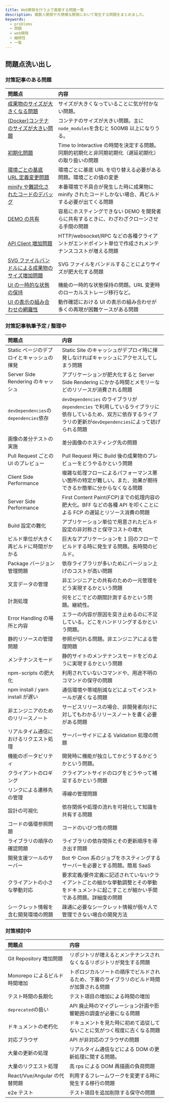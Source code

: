 ```yaml
---
title: Web開発を行う上で直面する問題一覧
description: 複数人開発や大規模な開発において発生する問題をまとめました。
keywords:
  - problems
  - 問題
  - web開発
  - 継続性
  - 一覧
---
```


## 問題点洗い出し

### 対策記事のある問題

| 問題点                                                                                                   | 内容                                                                                                   |
| :------------------------------------------------------------------------------------------------------- | :----------------------------------------------------------------------------------------------------- |
| [成果物のサイズが大きくなる問題](increased-size-of-artifacts-with-svg-file-bundles.md)                   | サイズが大きくなっていることに気が付かない問題。                                                       |
| [(Docker)コンテナのサイズが大きい問題](minify-node-modules-into-a-container.md)                          | コンテナのサイズが大きい問題。主に`node_modules`を含むと 500MB 以上になりうる。                        |
| [初期化問題](initialize-problem)                                                                         | Time to Interactive の時間を決定する問題。同期的初期化と非同期初期化（遅延初期化）の取り扱いの問題     |
| [環境ごとの基底 URL 定義変更問題](base-url-definition-change-problem-for-each-environment.md)            | 環境ごとに基底 URL を切り替える必要がある問題。環境ごとの値の変更                                      |
| [minify や難読化されたコードのデバッグ](debugging-minified-code.md)                                      | 本番環境で不具合が発生した時に成果物に minify されたコードしかない場合、再ビルドする必要が出てくる問題 |
| [DEMO の共有](demo-sharing.md)                                                                           | 容易にホスティングできない DEMO を開発者らに共有するときに、わざわざクローンさせる手間の問題           |
| [API Client 増加問題](api-client-increase-problem.md)                                                    | HTTP/websocket/RPC などの各種クライアントがエンドポイント単位で作成されメンテナンスコストが増える問題  |
| [SVG ファイルバンドルによる成果物のサイズ増加問題](increased-size-of-artifacts-with-svg-file-bundles.md) | SVG ファイルをバンドルすることによりサイズが肥大化する問題                                             |
| [UI の一時的な状態の保持](temporary-ui-state-preservation.md)                                            | 機能の一時的な状態保持の問題。URL 変更時のローカルストレージ移行など。                                 |
| [UI の表示の組み合わせの網羅性](comprehensive-ui-display-combinations.md)                                | 動作確認における UI の表示の組み合わせが多くの再現が困難ケースがある問題                               |

### 対策記事執筆予定 / 整理中

| 問題点                                    | 内容                                                                                                                                                                |
| :---------------------------------------- | :------------------------------------------------------------------------------------------------------------------------------------------------------------------ |
| Static ページのデプロイとキャッシュの揮発 | Static Site のキャッシュがデプロイ時に揮発しなければキャッシュにアクセスしてしまう問題                                                                              |
| Server Side Rendering のキャッシュ        | アプリケーションが肥大化すると Server Side Rendering にかかる時間とメモリーなどのリソースが消費される問題                                                           |
| `devDependencies`の`dependencies`依存     | `devDependencies` のライブラリが `dependencies` で利用しているライブラリに依存しているため、双方に依存するライブラリの更新が`devDependencies`によって妨げられる問題 |
| 画像の差分テストの実施                    | 差分画像のホスティング先の問題                                                                                                                                      |
| Pull Request ごとの UI のプレビュー       | Pull Request 時に Build 後の成果物のプレビューをどうやるかという問題                                                                                                |
| Client Side Performance                   | 複雑な処理フローによるパフォーマンス悪い箇所の特定が難しい。また、効果が期待できるか簡単に分からなくなる問題                                                        |
| Server Side Performance                   | First Content Paint(FCP)までの処理内容の肥大化。BFF などの各種 API を叩くことによる FCP の遅延とリソース消費の問題                                                  |
| Build 設定の難化                          | アプリケーション単位で用意されたビルド設定の非対称さと保守コストの増大                                                                                              |
| ビルド単位が大きく再ビルドに時間がかかる  | 巨大なアプリケーションを 1 回のフローでビルドする時に発生する問題。長時間のビルド。                                                                                 |
| Package バージョン管理問題                | 依存ライブラリが多いためにバージョン上げのコストが高い問題                                                                                                          |
| 文言データの管理                          | 非エンジニアとの共有のための一元管理をどう実現するかという問題                                                                                                      |
| 計測処理                                  | 何をどこでどの期間計測するかという問題。継続性。                                                                                                                    |
| Error Handling の場所と内容               | エラーの内容が原因を突き止めるのに不足している。どこをハンドリングするかという問題。                                                                                |
| 静的リソースの管理問題                    | 参照が切れる問題。非エンジニアによる管理問題                                                                                                                        |
| メンテナンスモード                        | 静的サイトのメンテナンスモードをどのように実現するかという問題                                                                                                      |
| npm-scripts の肥大化                      | 利用されていないコマンドや、用途不明のコマンドの保守の問題                                                                                                          |
| npm install / yarn install が遅い         | 通信環境や帯域削減などによってインストールが遅くなる問題                                                                                                            |
| 非エンジニアのためのリリースノート        | サービスリリースの場合、非開発者向けに対してもわかるリリースノートを書く必要がある問題                                                                              |
| リアルタイム通信におけるリクエスト処理    | サーバーサイドによる Validation 処理の問題                                                                                                                          |
| 機能のポータビリティ                      | 開発時に機能が独立してかどうするかどうかという問題。                                                                                                                |
| クライアントのロギング                    | クライアントサイドのログをどうやって補足するかという問題                                                                                                            |
| リンクによる遷移先の管理                  | 導線の管理問題                                                                                                                                                      |
| 設計の可視化                              | 依存関係や処理の流れを可視化して知識を共有する問題                                                                                                                  |
| コードの循環参照問題                      | コードのいびつ性の問題                                                                                                                                              |
| ライブラリの順序の確認問題                | ライブラリの依存関係とその更新順序を導き出す問題                                                                                                                    |
| 開発支援ツールのサーバー                  | Bot や Cron 系のジョブをホスティングするサーバーを必要とする問題。簡易 SaaS                                                                                         |
| クライアントの小さな挙動対応              | 要求定義/要件定義に記述されていないクライアントごとの細かな挙動調整とその挙動をドキュメントに起こすことが細かい手間である問題。詳細度の問題                         |
| シークレット情報を含む開発環境の問題      | 疎通に必要なシークレット情報が個々人で管理できない場合の開発方法                                                                                                    |

### 対策検討中

| 問題点                        | 内容                                                                                     |
| :---------------------------- | :--------------------------------------------------------------------------------------- |
| Git Repository 増加問題       | リポジトリが増えるとメンテナンスされなくなるリポジトリが発生する問題                     |
| Monorepo によるビルド時間増加 | トポロジカルソートの順序でビルドされるため、下層のライブラリのビルド時間が加算される問題 |
| テスト時間の長期化            | テスト項目の増加による時間の増加                                                         |
| `deprecated`の扱い            | API 廃止時のマイグレーション計画や影響範囲の調査が必要になる問題                         |
| ドキュメントの老朽化          | ドキュメントを見た時に初めて追従してないことに気がつく程度に古くなる問題                 |
| 対応ブラウザ                  | API が非対応のブラウザの問題                                                             |
| 大量の更新の処理              | リアルタイム通信などによる DOM の更新処理に関する問題。                                  |
| 大量のリクエスト処理          | 高 rps による DOM 再描画の負荷問題                                                       |
| React/Vue/Angular の代替問題  | 利用するフレームワークを変更する時に発生する移行の問題                                   |
| e2e テスト                    | テスト項目を追加削除する保守の問題                                                       |

<!-- ## 図で見る問題点 (工事中)

![問題の発生箇所](./images/webdev-problems.svg) -->

<!-- ### 参考文献

- https://panda-program.com/posts/bengo4com-library-frontend
- https://www.yuuniworks.com/blog/2018-05-18-presentational-component%E3%81%A8container-component/
- https://medium.com/@dan_abramov/smart-and-dumb-components-7ca2f9a7c7d0 -->
